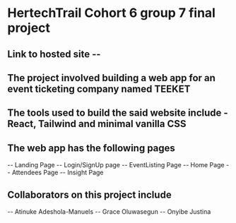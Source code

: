 # HertechTrail Cohort 6 group 7 final project

## Link to hosted site --

## The project involved building a web app for an event ticketing company named TEEKET

## The tools used to build the said website include - React, Tailwind and minimal vanilla CSS

## The web app has the following pages 
-- Landing Page
-- Login/SignUp page
-- EventListing Page
-- Home Page
-- Attendees Page
-- Insight Page

## Collaborators on this project include
-- Atinuke Adeshola-Manuels
-- Grace Oluwasegun
-- Onyibe Justina
